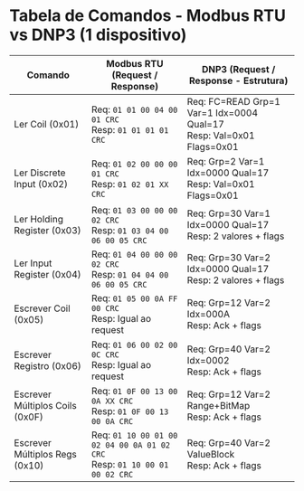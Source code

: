 # Tabela de Comandos - Modbus RTU vs DNP3 (1 dispositivo)

| Comando                        | Modbus RTU (Request / Response)                               | DNP3 (Request / Response - Estrutura)                            |
|-------------------------------|----------------------------------------------------------------|------------------------------------------------------------------|
| Ler Coil (0x01)               | Req: `01 01 00 04 00 01 CRC`<br>Resp: `01 01 01 01 CRC`         | Req: FC=READ Grp=1 Var=1 Idx=0004 Qual=17<br>Resp: Val=0x01 Flags=0x01 |
| Ler Discrete Input (0x02)     | Req: `01 02 00 00 00 01 CRC`<br>Resp: `01 02 01 XX CRC`         | Req: Grp=2 Var=1 Idx=0000 Qual=17<br>Resp: Val=0x01 Flags=0x01   |
| Ler Holding Register (0x03)   | Req: `01 03 00 00 00 02 CRC`<br>Resp: `01 03 04 00 06 00 05 CRC`| Req: Grp=30 Var=1 Idx=0000 Qual=17<br>Resp: 2 valores + flags    |
| Ler Input Register (0x04)     | Req: `01 04 00 00 00 02 CRC`<br>Resp: `01 04 04 00 06 00 05 CRC`| Req: Grp=30 Var=2 Idx=0000 Qual=17<br>Resp: 2 valores + flags    |
| Escrever Coil (0x05)          | Req: `01 05 00 0A FF 00 CRC`<br>Resp: Igual ao request         | Req: Grp=12 Var=2 Idx=000A<br>Resp: Ack + flags                  |
| Escrever Registro (0x06)      | Req: `01 06 00 02 00 0C CRC`<br>Resp: Igual ao request         | Req: Grp=40 Var=2 Idx=0002<br>Resp: Ack + flags                  |
| Escrever Múltiplos Coils (0x0F)| Req: `01 0F 00 13 00 0A XX CRC`<br>Resp: `01 0F 00 13 00 0A CRC`| Req: Grp=12 Var=2 Range+BitMap<br>Resp: Ack + flags              |
| Escrever Múltiplos Regs (0x10)| Req: `01 10 00 01 00 02 04 00 0A 01 02 CRC`<br>Resp: `01 10 00 01 00 02 CRC` | Req: Grp=40 Var=2 ValueBlock<br>Resp: Ack + flags        |
